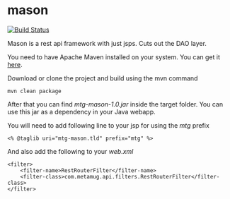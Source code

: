 # mason

[![Build Status](https://travis-ci.org/metamug/mason.svg?branch=master)](https://travis-ci.org/metamug/mason) 

Mason is a rest api framework with just jsps. Cuts out the DAO layer.

You need to have Apache Maven installed on your system. You can get it <a href="https://maven.apache.org/download.cgi" target="_blank">here</a>. 

Download or clone the project and build using the mvn command
```
mvn clean package
```

After that you can find *mtg-mason-1.0.jar* inside the target folder. You can use this jar as a dependency in your Java webapp.

You will need to add following line to your jsp for using the *mtg* prefix
```
<% @taglib uri="mtg-mason.tld" prefix="mtg" %>
```

And also add the following to your *web.xml*
```
<filter>
    <filter-name>RestRouterFilter</filter-name>
    <filter-class>com.metamug.api.filters.RestRouterFilter</filter-class>
</filter>
```
